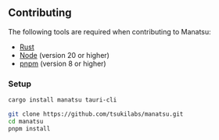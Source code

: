 ## Contributing

The following tools are required when contributing to Manatsu:

- [Rust](https://www.rust-lang.org/tools/install)
- [Node](https://nodejs.org) (version 20 or higher)
- [pnpm](https://pnpm.io/) (version 8 or higher)

### Setup

```bash
cargo install manatsu tauri-cli

git clone https://github.com/tsukilabs/manatsu.git
cd manatsu
pnpm install
```
